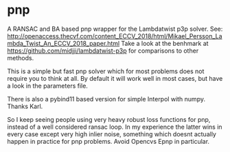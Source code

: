 # pnp
A RANSAC and BA based pnp wrapper for the Lambdatwist p3p solver. See: 
http://openaccess.thecvf.com/content_ECCV_2018/html/Mikael_Persson_Lambda_Twist_An_ECCV_2018_paper.html
Take a look at the benhmark at https://github.com/midjji/lambdatwist-p3p for comparisons to other methods. 


This is a simple but fast pnp solver which for most problems does not require you to think at all. 
By default it will work well in most cases, but have a look in the parameters file.

There is also a pybind11 based version for simple Interpol with numpy. Thanks Karl. 

So I keep seeing people using very heavy robust loss functions for pnp, instead of a well considered ransac loop. 
In my experience the latter wins in every case except very high inlier noise, something which doesnt actually happen in practice for pnp problems. Avoid Opencvs Epnp in particular. 

